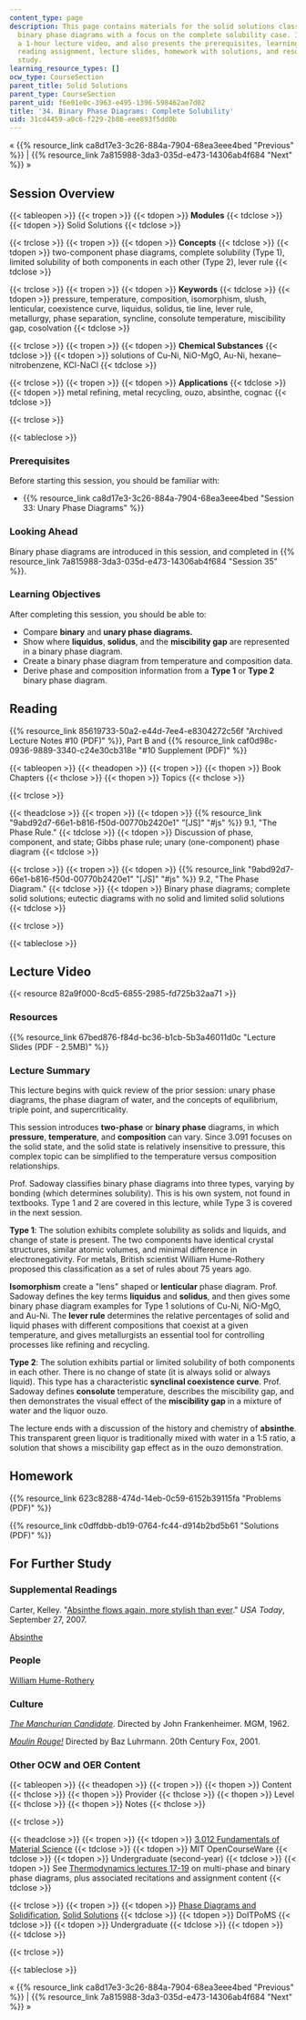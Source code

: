 ```yaml
---
content_type: page
description: This page contains materials for the solid solutions class session introducing
  binary phase diagrams with a focus on the complete solubility case. It features
  a 1-hour lecture video, and also presents the prerequisites, learning objectives,
  reading assignment, lecture slides, homework with solutions, and resources for further
  study.
learning_resource_types: []
ocw_type: CourseSection
parent_title: Solid Solutions
parent_type: CourseSection
parent_uid: f6e01e0c-3963-e495-1396-598462ae7d02
title: '34. Binary Phase Diagrams: Complete Solubility'
uid: 31cd4459-a0c6-f229-2b86-eee893f5dd0b
---
```


« {{% resource_link ca8d17e3-3c26-884a-7904-68ea3eee4bed "Previous" %}} | {{% resource_link 7a815988-3da3-035d-e473-14306ab4f684 "Next" %}} »

Session Overview
----------------

{{< tableopen >}}
{{< tropen >}}
{{< tdopen >}}
**Modules**
{{< tdclose >}}
{{< tdopen >}}
Solid Solutions
{{< tdclose >}}

{{< trclose >}}
{{< tropen >}}
{{< tdopen >}}
**Concepts**
{{< tdclose >}}
{{< tdopen >}}
two-component phase diagrams, complete solubility (Type 1), limited solubility of both components in each other (Type 2), lever rule
{{< tdclose >}}

{{< trclose >}}
{{< tropen >}}
{{< tdopen >}}
**Keywords**
{{< tdclose >}}
{{< tdopen >}}
pressure, temperature, composition, isomorphism, slush, lenticular, coexistence curve, liquidus, solidus, tie line, lever rule, metallurgy, phase separation, syncline, consolute temperature, miscibility gap, cosolvation
{{< tdclose >}}

{{< trclose >}}
{{< tropen >}}
{{< tdopen >}}
**Chemical Substances**
{{< tdclose >}}
{{< tdopen >}}
solutions of Cu-Ni, NiO-MgO, Au-Ni, hexane–nitrobenzene, KCl-NaCl
{{< tdclose >}}

{{< trclose >}}
{{< tropen >}}
{{< tdopen >}}
**Applications**
{{< tdclose >}}
{{< tdopen >}}
metal refining, metal recycling, ouzo, absinthe, cognac
{{< tdclose >}}

{{< trclose >}}

{{< tableclose >}}

### Prerequisites

Before starting this session, you should be familiar with:

*   {{% resource_link ca8d17e3-3c26-884a-7904-68ea3eee4bed "Session 33: Unary Phase Diagrams" %}}

### Looking Ahead

Binary phase diagrams are introduced in this session, and completed in {{% resource_link 7a815988-3da3-035d-e473-14306ab4f684 "Session 35" %}}.

### Learning Objectives

After completing this session, you should be able to:

*   Compare **binary** and **unary phase diagrams.**
*   Show where **liquidus**, **solidus**, and the **miscibility gap** are represented in a binary phase diagram.
*   Create a binary phase diagram from temperature and composition data.
*   Derive phase and composition information from a **Type 1** or **Type 2** binary phase diagram.

Reading
-------

{{% resource_link 85619733-50a2-e44d-7ee4-e8304272c56f "Archived Lecture Notes #10 (PDF)" %}}, Part B and {{% resource_link caf0d98c-0936-9889-3340-c24e30cb318e "#10 Supplement (PDF)" %}}

{{< tableopen >}}
{{< theadopen >}}
{{< tropen >}}
{{< thopen >}}
Book Chapters
{{< thclose >}}
{{< thopen >}}
Topics
{{< thclose >}}

{{< trclose >}}

{{< theadclose >}}
{{< tropen >}}
{{< tdopen >}}
{{% resource_link "9abd92d7-66e1-b816-f50d-00770b2420e1" "\[JS\]" "#js" %}} 9.1, "The Phase Rule."
{{< tdclose >}}
{{< tdopen >}}
Discussion of phase, component, and state; Gibbs phase rule; unary (one-component) phase diagram
{{< tdclose >}}

{{< trclose >}}
{{< tropen >}}
{{< tdopen >}}
{{% resource_link "9abd92d7-66e1-b816-f50d-00770b2420e1" "\[JS\]" "#js" %}} 9.2, "The Phase Diagram."
{{< tdclose >}}
{{< tdopen >}}
Binary phase diagrams; complete solid solutions; eutectic diagrams with no solid and limited solid solutions
{{< tdclose >}}

{{< trclose >}}

{{< tableclose >}}

Lecture Video
-------------

{{< resource 82a9f000-8cd5-6855-2985-fd725b32aa71 >}}

### Resources

{{% resource_link 67bed876-f84d-bc36-b1cb-5b3a46011d0c "Lecture Slides (PDF - 2.5MB)" %}}

### Lecture Summary

This lecture begins with quick review of the prior session: unary phase diagrams, the phase diagram of water, and the concepts of equilibrium, triple point, and supercriticality.

This session introduces **two-phase** or **binary phase** diagrams, in which **pressure**, **temperature**, and **composition** can vary. Since 3.091 focuses on the solid state, and the solid state is relatively insensitive to pressure, this complex topic can be simplified to the temperature versus composition relationships.

Prof. Sadoway classifies binary phase diagrams into three types, varying by bonding (which determines solubility). This is his own system, not found in textbooks. Type 1 and 2 are covered in this lecture, while Type 3 is covered in the next session.

**Type 1**: The solution exhibits complete solubility as solids and liquids, and change of state is present. The two components have identical crystal structures, similar atomic volumes, and minimal difference in electronegativity. For metals, British scientist William Hume-Rothery proposed this classification as a set of rules about 75 years ago.

**Isomorphism** create a "lens" shaped or **lenticular** phase diagram. Prof. Sadoway defines the key terms **liquidus** and **solidus**, and then gives some binary phase diagram examples for Type 1 solutions of Cu-Ni, NiO-MgO, and Au-Ni. The **lever rule** determines the relative percentages of solid and liquid phases with different compositions that coexist at a given temperature, and gives metallurgists an essential tool for controlling processes like refining and recycling.

**Type 2**: The solution exhibits partial or limited solubility of both components in each other. There is no change of state (it is always solid or always liquid). This type has a characteristic **synclinal coexistence curve**. Prof. Sadoway defines **consolute** temperature, describes the miscibility gap, and then demonstrates the visual effect of the **miscibility gap** in a mixture of water and the liquor ouzo.

The lecture ends with a discussion of the history and chemistry of **absinthe**. This transparent green liquor is traditionally mixed with water in a 1:5 ratio, a solution that shows a miscibility gap effect as in the ouzo demonstration.

Homework
--------

{{% resource_link 623c8288-474d-14eb-0c59-6152b39115fa "Problems (PDF)" %}}

{{% resource_link c0dffdbb-db19-0764-fc44-d914b2bd5b61 "Solutions (PDF)" %}}

For Further Study
-----------------

### Supplemental Readings

Carter, Kelley. "[Absinthe flows again, more stylish than ever](http://www.usatoday.com/travel/news/2007-09-27-absinthe_N.htm)." _USA Today_, September 27, 2007.

[Absinthe](http://en.wikipedia.org/wiki/Absinthe)

### People

[William Hume-Rothery](http://en.wikipedia.org/wiki/William_Hume-Rothery)

### Culture

[_The Manchurian Candidate_](http://www.imdb.com/title/tt0056218/). Directed by John Frankenheimer. MGM, 1962.

[_Moulin Rouge!_](http://www.imdb.com/title/tt0203009/) Directed by Baz Luhrmann. 20th Century Fox, 2001.

### Other OCW and OER Content

{{< tableopen >}}
{{< theadopen >}}
{{< tropen >}}
{{< thopen >}}
Content
{{< thclose >}}
{{< thopen >}}
Provider
{{< thclose >}}
{{< thopen >}}
Level
{{< thclose >}}
{{< thopen >}}
Notes
{{< thclose >}}

{{< trclose >}}

{{< theadclose >}}
{{< tropen >}}
{{< tdopen >}}
[3.012 Fundamentals of Material Science](/courses/3-012-fundamentals-of-materials-science-fall-2005)
{{< tdclose >}}
{{< tdopen >}}
MIT OpenCourseWare
{{< tdclose >}}
{{< tdopen >}}
Undergraduate (second-year)
{{< tdclose >}}
{{< tdopen >}}
See [Thermodynamics lectures 17-19](/courses/3-012-fundamentals-of-materials-science-fall-2005/pages/lecture-notes) on multi-phase and binary phase diagrams, plus associated recitations and assignment content
{{< tdclose >}}

{{< trclose >}}
{{< tropen >}}
{{< tdopen >}}
[Phase Diagrams and Solidification](http://www.doitpoms.ac.uk/tlplib/phase-diagrams/index.php), [Solid Solutions](http://www.doitpoms.ac.uk/tlplib/solid-solutions/index.php)
{{< tdclose >}}
{{< tdopen >}}
DoITPoMS
{{< tdclose >}}
{{< tdopen >}}
Undergraduate
{{< tdclose >}}
{{< tdopen >}}
 
{{< tdclose >}}

{{< trclose >}}

{{< tableclose >}}

« {{% resource_link ca8d17e3-3c26-884a-7904-68ea3eee4bed "Previous" %}} | {{% resource_link 7a815988-3da3-035d-e473-14306ab4f684 "Next" %}} »